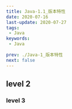 ```yaml
---
title: Java-1.1_版本特性
date: 2020-07-16
last-update: 2020-07-27
tags:
 - Java
keywords:
 - Java
 
prev: ./Java-1_版本特性
next: false
---
```


## level 2
### level 3
